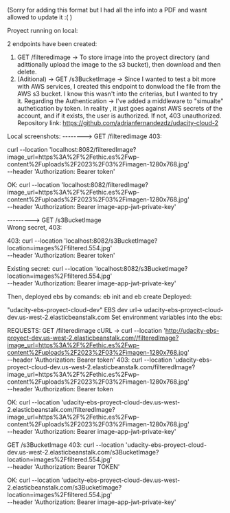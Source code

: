(Sorry for adding this format but I had all the info into a PDF and wasnt allowed to update it :( )

Proyect running on local:

2 endpoints have been created: 
1. GET /filteredimage -> To store image into the proyect directory (and adittionally upload the image to the s3 bucket),  then download and then delete.
2. (Aditional) -> GET /s3BucketImage -> Since I wanted to test a bit more with AWS services, I created this endpoint to donwload the file from the AWS s3 bucket. I know this wasn't into the criterias, but I wanted to try it.
Regarding the Authentication -> I've added a middleware to "simualte" authetication by token. In reality , it just goes against AWS secrets of the account, and if it exists, the user is authorized. If not, 403 unauthorized.
Repository link: https://github.com/adrianfernandezdz/udacity-cloud-2

Local screenshots:
--------> GET /filteredimage 
403:

 curl --location 'localhost:8082/filteredImage?image_url=https%3A%2F%2Fethic.es%2Fwp-content%2Fuploads%2F2023%2F03%2Fimagen-1280x768.jpg' \
--header 'Authorization: Bearer token'

OK:
curl --location 'localhost:8082/filteredImage?image_url=https%3A%2F%2Fethic.es%2Fwp-content%2Fuploads%2F2023%2F03%2Fimagen-1280x768.jpg' \
--header 'Authorization: Bearer image-app-jwt-private-key'

 
---------> GET /s3BucketImage  
Wrong secret, 403:

403:
curl --location 'localhost:8082/s3BucketImage?location=images%2Ffiltered.554.jpg' \
--header 'Authorization: Bearer token'
 
Existing secret:
 curl --location 'localhost:8082/s3BucketImage?location=images%2Ffiltered.554.jpg' \
--header 'Authorization: Bearer image-app-jwt-private-key'


Then, deployed ebs by comands: eb init and eb create
Deployed:
 


"udacity-ebs-proyect-cloud-dev"
EBS dev url-> udacity-ebs-proyect-cloud-dev.us-west-2.elasticbeanstalk.com
Set environment variables into the ebs:
 
REQUESTS:
GET /filteredimage 
cURL -> 
curl --location 'http://udacity-ebs-proyect-dev.us-west-2.elasticbeanstalk.com//filteredImage?image_url=https%3A%2F%2Fethic.es%2Fwp-content%2Fuploads%2F2023%2F03%2Fimagen-1280x768.jpg' \
--header 'Authorization: Bearer token'
403:
curl --location 'udacity-ebs-proyect-cloud-dev.us-west-2.elasticbeanstalk.com/filteredImage?image_url=https%3A%2F%2Fethic.es%2Fwp-content%2Fuploads%2F2023%2F03%2Fimagen-1280x768.jpg' \
--header 'Authorization: Bearer token
 
OK:
curl --location 'udacity-ebs-proyect-cloud-dev.us-west-2.elasticbeanstalk.com/filteredImage?image_url=https%3A%2F%2Fethic.es%2Fwp-content%2Fuploads%2F2023%2F03%2Fimagen-1280x768.jpg' \
--header 'Authorization: Bearer image-app-jwt-private-key'
 






GET /s3BucketImage 
403:
curl --location 'udacity-ebs-proyect-cloud-dev.us-west-2.elasticbeanstalk.com/s3BucketImage?location=images%2Ffiltered.554.jpg' \
--header 'Authorization: Bearer TOKEN'
 

OK:
curl --location 'udacity-ebs-proyect-cloud-dev.us-west-2.elasticbeanstalk.com/s3BucketImage?location=images%2Ffiltered.554.jpg' \
--header 'Authorization: Bearer image-app-jwt-private-key'
 


